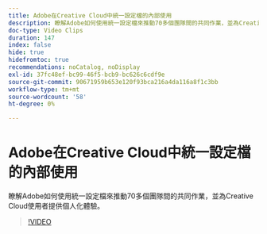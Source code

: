 ```yaml
---
title: Adobe在Creative Cloud中統一設定檔的內部使用
description: 瞭解Adobe如何使用統一設定檔來推動70多個團隊間的共同作業，並為Creative Cloud使用者提供個人化體驗。
doc-type: Video Clips
duration: 147
index: false
hide: true
hidefromtoc: true
recommendations: noCatalog, noDisplay
exl-id: 37fc48ef-bc99-46f5-bcb9-bc626c6cdf9e
source-git-commit: 90671959b653e120f93bca216a4da116a8f1c3bb
workflow-type: tm+mt
source-wordcount: '58'
ht-degree: 0%

---
```


# Adobe在Creative Cloud中統一設定檔的內部使用

瞭解Adobe如何使用統一設定檔來推動70多個團隊間的共同作業，並為Creative Cloud使用者提供個人化體驗。

<!-- 62_S655_3442541_146_adobes-internal-use-of-unified-profiles-for-creative-cloud -->
>[!VIDEO](https://video.tv.adobe.com/v/3459682/?learn=on&enablevpops=true&captions=chi_hant)
